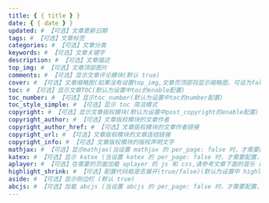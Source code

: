 ```yaml
---
title: { { title } }
date: { { date } }
updated: # 【可选】文章更新日期
tags: # 【可选】文章标签
categories: # 【可选】文章分类
keywords: # 【可选】文章关键字
description: # 【可选】文章描述
top_img: # 【可选】文章顶部图片
comments: # 【可选】显示文章评论模块(默认 true)
cover: # 【可选】文章缩略图(如果没有设置top_img,文章页顶部将显示缩略图，可设为false/图片地址/留空)
toc: # 【可选】显示文章TOC(默认为设置中toc的enable配置)
toc_number: # 【可选】显示toc_number(默认为设置中toc的number配置)
toc_style_simple: # 【可选】显示 toc 简洁模式
copyright: # 【可选】显示文章版权模块(默认为设置中post_copyright的enable配置)
copyright_author: # 【可选】文章版权模块的文章作者
copyright_author_href: # 【可选】文章版权模块的文章作者链接
copyright_url: # 【可选】文章版权模块的文章连结链接
copyright_info: # 【可选】文章版权模块的版权声明文字
mathjax: # 【可选】显示mathjax(当设置 mathjax 的 per_page: false 时，才需要配置，默认 false )
katex: # 【可选】显示 katex (当设置 katex 的 per_page: false 时，才需要配置，默认 false )
aplayer: # 【可选】在需要的页面加载 aplayer 的 js 和 css,请参考文章下面的音乐 配置
highlight_shrink: # 【可选】配置代码框是否展开(true/false)(默认为设置中 highlight_shrink 的配置)
aside: # 【可选】显示侧边栏 (默认 true)
abcjs: # 【可选】加载 abcjs (当设置 abcjs 的 per_page: false 时，才需要配置，默认 false )
---
```

